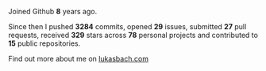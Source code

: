 Joined Github **8** years ago.

Since then I pushed **3284** commits, opened **29** issues, submitted **27** pull requests, received **329** stars across **78** personal projects and contributed to **15** public repositories.

Find out more about me on [lukasbach.com](https://lukasbach.com)
